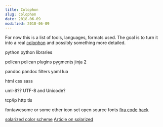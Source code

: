 ```yaml
---
title: Colophon
slug: colophon
date: 2018-06-09
modified: 2018-06-09
---
```

For now this is a list of tools, languages, formats used. The goal is to turn it into a real [colophon](https://en.wikipedia.org/wiki/Colophon_(publishing)) and possibly something more detailed.

python
python libraries

pelican
pelican plugins
pygments
jinja 2

pandoc
pandoc filters
yaml
lua

html
css
sass

uml-8?? UTF-8 and Unicode?

tcp/ip
http
tls

fontawesome or some other icon set
open source fonts
[fira code](https://fonts.google.com/specimen/Fira+Code?selection.family=Fira+Code&sidebar.open)
[hack](https://sourcefoundry.org/hack/)

[solarized color scheme](https://ethanschoonover.com/solarized/)
[Article on solarized](https://www.wired.com/story/very-mathematical-history-perfect-color-combination/)